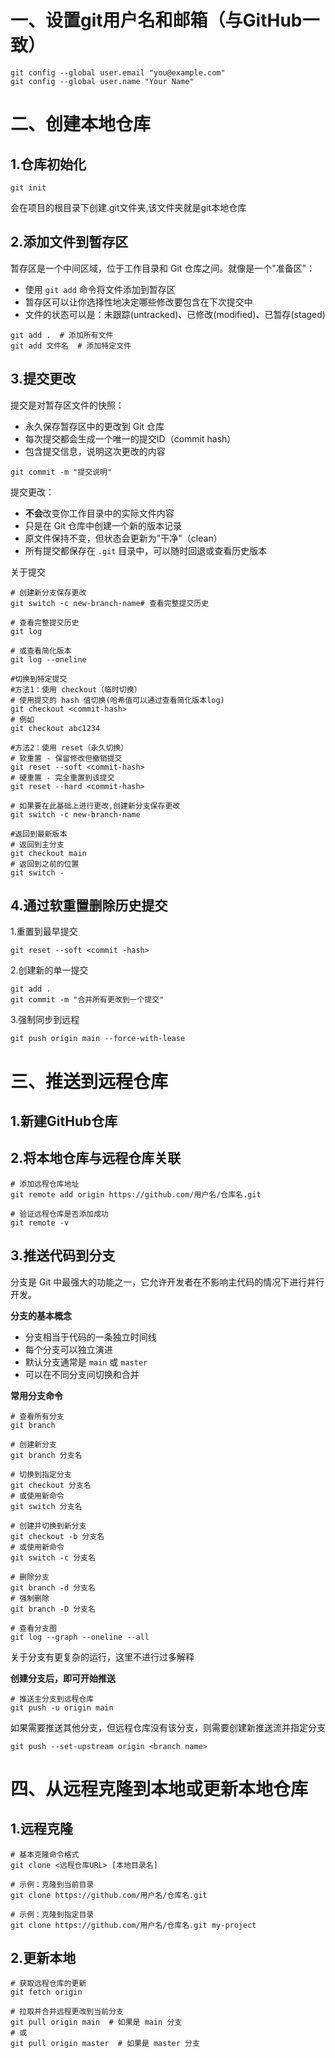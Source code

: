# 一、设置git用户名和邮箱（与GitHub一致）

```
git config --global user.email "you@example.com"
git config --global user.name "Your Name"
```

# 二、创建本地仓库

## 1.仓库初始化

```
git init
```

会在项目的根目录下创建.git文件夹,该文件夹就是git本地仓库

## 2.添加文件到暂存区

暂存区是一个中间区域，位于工作目录和 Git 仓库之间。就像是一个"准备区"：

* 使用 `git add` 命令将文件添加到暂存区
* 暂存区可以让你选择性地决定哪些修改要包含在下次提交中
* 文件的状态可以是：未跟踪(untracked)、已修改(modified)、已暂存(staged)

```
git add .  # 添加所有文件
git add 文件名  # 添加特定文件
```

## 3.提交更改

提交是对暂存区文件的快照：

* 永久保存暂存区中的更改到 Git 仓库
* 每次提交都会生成一个唯一的提交ID（commit hash）
* 包含提交信息，说明这次更改的内容

```
git commit -m "提交说明"
```

提交更改：

* **不会**改变你工作目录中的实际文件内容
* 只是在 Git 仓库中创建一个新的版本记录
* 原文件保持不变，但状态会更新为"干净"（clean）
* 所有提交都保存在 `.git` 目录中，可以随时回退或查看历史版本

关于提交

```
# 创建新分支保存更改
git switch -c new-branch-name# 查看完整提交历史

# 查看完整提交历史
git log

# 或查看简化版本
git log --oneline

#切换到特定提交
#方法1：使用 checkout（临时切换）
# 使用提交的 hash 值切换(哈希值可以通过查看简化版本log)
git checkout <commit-hash>
# 例如
git checkout abc1234

#方法2：使用 reset（永久切换）
# 软重置 - 保留修改但撤销提交
git reset --soft <commit-hash>
# 硬重置 - 完全重置到该提交
git reset --hard <commit-hash>

# 如果要在此基础上进行更改,创建新分支保存更改
git switch -c new-branch-name

#返回到最新版本
# 返回到主分支
git checkout main
# 返回到之前的位置
git switch -
```

## 4.通过软重置删除历史提交

1.重置到最早提交

```
git reset --soft <commit -hash>
```

2.创建新的单一提交

```
git add .
git commit -m "合并所有更改到一个提交"
```

3.强制同步到远程

```
git push origin main --force-with-lease
```

# 三、推送到远程仓库

## 1.新建GitHub仓库

## 2.将本地仓库与远程仓库关联

```
# 添加远程仓库地址
git remote add origin https://github.com/用户名/仓库名.git

# 验证远程仓库是否添加成功
git remote -v
```

## 3.推送代码到分支

分支是 Git 中最强大的功能之一，它允许开发者在不影响主代码的情况下进行并行开发。

**分支的基本概念**

* 分支相当于代码的一条独立时间线
* 每个分支可以独立演进
* 默认分支通常是 `main` 或 `master`
* 可以在不同分支间切换和合并

**常用分支命令**

```
# 查看所有分支
git branch

# 创建新分支
git branch 分支名

# 切换到指定分支
git checkout 分支名
# 或使用新命令
git switch 分支名

# 创建并切换到新分支
git checkout -b 分支名
# 或使用新命令
git switch -c 分支名

# 删除分支
git branch -d 分支名
# 强制删除
git branch -D 分支名

# 查看分支图
git log --graph --oneline --all
```

关于分支有更复杂的运行，这里不进行过多解释

**创建分支后，即可开始推送**

```
# 推送主分支到远程仓库
git push -u origin main
```

如果需要推送其他分支，但远程仓库没有该分支，则需要创建新推送流并指定分支

```
git push --set-upstream origin <branch name>
```

# 四、从远程克隆到本地或更新本地仓库

## 1.远程克隆

```
# 基本克隆命令格式
git clone <远程仓库URL> [本地目录名]

# 示例：克隆到当前目录
git clone https://github.com/用户名/仓库名.git

# 示例：克隆到指定目录
git clone https://github.com/用户名/仓库名.git my-project
```

## 2.更新本地

```
# 获取远程仓库的更新
git fetch origin

# 拉取并合并远程更改到当前分支
git pull origin main  # 如果是 main 分支
# 或
git pull origin master  # 如果是 master 分支
```
